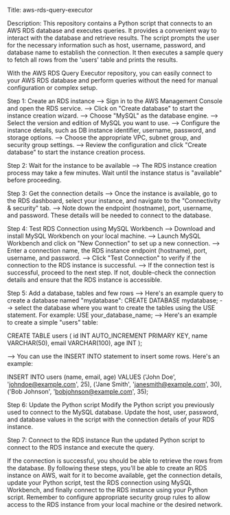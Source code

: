 Title: aws-rds-query-executor

Description: This repository contains a Python script that connects to an AWS RDS database and executes queries. It provides a convenient way to interact with the database and retrieve results. The script prompts the user for the necessary information such as host, username, password, and database name to establish the connection. It then executes a sample query to fetch all rows from the 'users' table and prints the results.

With the AWS RDS Query Executor repository, you can easily connect to your AWS RDS database and perform queries without the need for manual configuration or complex setup.

Step 1: Create an RDS instance
--> Sign in to the AWS Management Console and open the RDS service.
--> Click on "Create database" to start the instance creation wizard.
--> Choose "MySQL" as the database engine.
--> Select the version and edition of MySQL you want to use.
--> Configure the instance details, such as DB instance identifier, username, password, and storage options.
--> Choose the appropriate VPC, subnet group, and security group settings.
--> Review the configuration and click "Create database" to start the instance creation process.

Step 2: Wait for the instance to be available
--> The RDS instance creation process may take a few minutes. Wait until the instance status is "available" before proceeding.

Step 3: Get the connection details
--> Once the instance is available, go to the RDS dashboard, select your instance, and navigate to the "Connectivity & security" tab.
--> Note down the endpoint (hostname), port, username, and password. These details will be needed to connect to the database.

Step 4: Test RDS Connection using MySQL Workbench
--> Download and install MySQL Workbench on your local machine.
--> Launch MySQL Workbench and click on "New Connection" to set up a new connection.
--> Enter a connection name, the RDS instance endpoint (hostname), port, username, and password.
--> Click "Test Connection" to verify if the connection to the RDS instance is successful.
--> If the connection test is successful, proceed to the next step. If not, double-check the connection details and ensure that the RDS instance is accessible.

Step 5: Add a database, tables and few rows
--> Here's an example query to create a database named "mydatabase": CREATE DATABASE mydatabase;
--> select the database where you want to create the tables using the USE statement. For example: USE your_database_name;
--> Here's an example to create a simple "users" table:

CREATE TABLE users (
    id INT AUTO_INCREMENT PRIMARY KEY,
    name VARCHAR(50),
    email VARCHAR(100),
    age INT
);

--> You can use the INSERT INTO statement to insert some rows. Here's an example:

INSERT INTO users (name, email, age) VALUES
    ('John Doe', 'johndoe@example.com', 25),
    ('Jane Smith', 'janesmith@example.com', 30),
    ('Bob Johnson', 'bobjohnson@example.com', 35);


Step 6: Update the Python script
Modify the Python script you previously used to connect to the MySQL database.
Update the host, user, password, and database values in the script with the connection details of your RDS instance.

Step 7: Connect to the RDS instance
Run the updated Python script to connect to the RDS instance and execute the query.

If the connection is successful, you should be able to retrieve the rows from the database.
By following these steps, you'll be able to create an RDS instance on AWS, wait for it to become available, get the connection details, update your Python script, test the RDS connection using MySQL Workbench, and finally connect to the RDS instance using your Python script. Remember to configure appropriate security group rules to allow access to the RDS instance from your local machine or the desired network.
